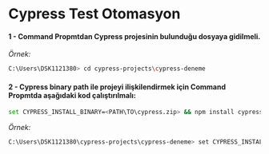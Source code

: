 # Cypress Test Otomasyon

#### 1 - Command Propmtdan Cypress projesinin bulunduğu dosyaya gidilmeli.

*Örnek:* 
```bash
C:\Users\DSK1121380> cd cypress-projects\cypress-deneme
```

#### 2 - Cypress binary path ile projeyi ilişkilendirmek için Command Propmtda aşağıdaki kod çalıştırılmalı: <br>
```bash
set CYPRESS_INSTALL_BINARY=<PATH\TO\cypress.zip> && npm install cypress
```
*Örnek:* 
```bash
C:\Users\DSK1121380\cypress-projects\cypress-deneme> set CYPRESS_INSTALL_BINARY=C:\Users\DSK1121380\cypress.zip && npm install cypress
```